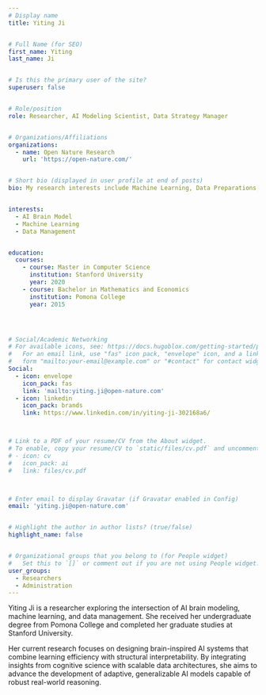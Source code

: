 ```yaml
---
# Display name
title: Yiting Ji


# Full Name (for SEO)
first_name: Yiting
last_name: Ji


# Is this the primary user of the site?
superuser: false


# Role/position
role: Researcher, AI Modeling Scientist, Data Strategy Manager


# Organizations/Affiliations
organizations:
  - name: Open Nature Research
    url: 'https://open-nature.com/'


# Short bio (displayed in user profile at end of posts)
bio: My research interests include Machine Learning, Data Preparations, Labeling and Management, AI Modeling, Fine-Tuning and Multi-Model Management


interests:
  - AI Brain Model
  - Machine Learning
  - Data Management


education:
  courses:
    - course: Master in Computer Science
      institution: Stanford University
      year: 2020
    - course: Bachelor in Mathematics and Economics
      institution: Pomona College
      year: 2015




# Social/Academic Networking
# For available icons, see: https://docs.hugoblox.com/getting-started/page-builder/#icons
#   For an email link, use "fas" icon pack, "envelope" icon, and a link in the
#   form "mailto:your-email@example.com" or "#contact" for contact widget.
Social:
  - icon: envelope
    icon_pack: fas
    link: 'mailto:yiting.ji@open-nature.com'
  - icon: linkedin
    icon_pack: brands
    link: https://www.linkedin.com/in/yiting-ji-302168a6/



# Link to a PDF of your resume/CV from the About widget.
# To enable, copy your resume/CV to `static/files/cv.pdf` and uncomment the lines below.
# - icon: cv
#   icon_pack: ai
#   link: files/cv.pdf



# Enter email to display Gravatar (if Gravatar enabled in Config)
email: 'yiting.ji@open-nature.com'


# Highlight the author in author lists? (true/false)
highlight_name: false


# Organizational groups that you belong to (for People widget)
#   Set this to `[]` or comment out if you are not using People widget.
user_groups:
  - Researchers
  - Administration
---
```



Yiting Ji is a researcher exploring the intersection of AI brain modeling, machine learning, and data management. She received her undergraduate degree from Pomona College and completed her graduate studies at Stanford University.




Her current research focuses on designing brain-inspired AI systems that combine learning efficiency with structural interpretability. By integrating insights from cognitive science with scalable data architectures, she aims to advance the development of adaptive, generalizable AI models capable of robust real-world reasoning.
